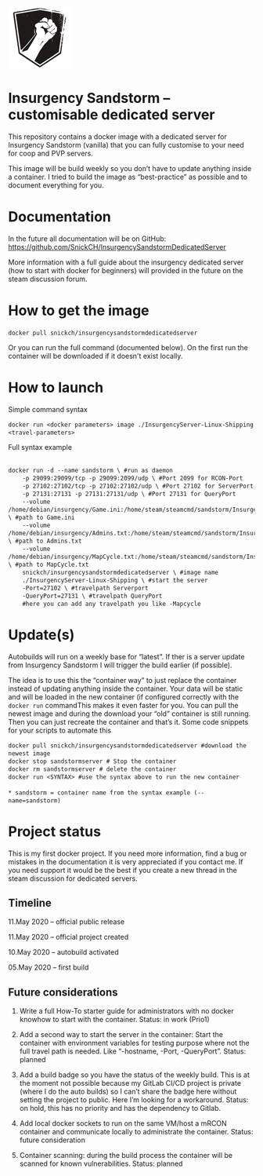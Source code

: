 ![](https://github.com/SnickCH/InsurgencySandstormDedicatedServer/blob/master/sandstorm-logo.png)
# Insurgency Sandstorm – customisable dedicated server
This repository contains a docker image with a dedicated server for Insurgency Sandstorm (vanilla) that you can fully customise to your need for coop and PVP servers. 

This image will be build weekly so you don’t have to update anything inside a container. I tried to build the image as “best-practice” as possible and to document everything for you. 


# Documentation
In the future all documentation will be on GitHub: https://github.com/SnickCH/InsurgencySandstormDedicatedServer

More information with a full guide about the insurgency dedicated server (how to start with docker for beginners) will provided in the future on the steam discussion forum.

# How to get the image
```docker pull snickch/insurgencysandstormdedicatedserver```

Or you can run the full command (documented below). On the first run the container will be downloaded if it doesn't exist locally.


# How to launch

Simple command syntax
```
docker run <docker parameters> image ./InsurgencyServer-Linux-Shipping <travel-parameters>
```

Full syntax example
```

docker run -d --name sandstorm \ #run as daemon
	-p 29099:29099/tcp -p 29099:2099/udp \ #Port 2099 for RCON-Port
	-p 27102:27102/tcp -p 27102:27102/udp \ #Port 27102 for ServerPort
	-p 27131:27131 -p 27131:27131/udp \ #Port 27131 for QueryPort
	--volume /home/debian/insurgency/Game.ini:/home/steam/steamcmd/sandstorm/Insurgency/Saved/Config/LinuxServer/Game.ini:ro \ #path to Game.ini
	--volume /home/debian/insurgency/Admins.txt:/home/steam/steamcmd/sandstorm/Insurgency/Saved/Config/LinuxServer/Admins.txt:ro \ #path to Admins.txt
	--volume  /home/debian/insurgency/MapCycle.txt:/home/steam/steamcmd/sandstorm/Insurgency/Config/LinuxServer/MapCycle.txt:ro \ #path to MapCycle.txt
	snickch/insurgencysandstormdedicatedserver \ #image name
	./InsurgencyServer-Linux-Shipping \ #start the server
	-Port=27102 \ #travelpath Serverport
	-QueryPort=27131 \ #travelpath QueryPort
	#here you can add any travelpath you like -Mapcycle
```

# Update(s)
Autobuilds will run on a weekly base for “latest”. If ther is a server update from Insurgency Sandstorm I will trigger the build earlier (if possible). 

The idea is to use this the “container way” to just replace the container instead of updating anything inside the container. Your data will be static and will be loaded in the new container (if configured correctly with the ``` docker run``` commandThis makes it even faster for you. You can pull the newest image and during the download your “old” container is still running. Then you can just recreate the container and that’s it. Some code snippets for your scripts to automate this

```
docker pull snickch/insurgencysandstormdedicatedserver #download the newest image
docker stop sandstormserver # Stop the container
docker rm sandstormserver # delete the container
docker run <SYNTAX> #use the syntax above to run the new container

* sandstorm = container name from the syntax example (--name=sandstorm)
```



# Project status

This is my first docker project. If you need more information, find a bug or mistakes in the documentation it is very appreciated if you contact me. If you need support it would be the best if you create a new thread in the steam discussion for dedicated servers.


## Timeline

11.May 2020 – official public release

11.May 2020 – official project created

10.May 2020 – autobuild activated

05.May 2020 – first build


## Future considerations
1) Write a full How-To starter guide for administrators with no docker knowhow to start with the container. Status: in work (Prio1)

2) Add a second way to start the server in the container: Start the container with environment variables for testing purpose where not the full travel path is needed. Like “-hostname, -Port, -QueryPort”. Status: planned

3) Add a build badge so you have the status of the weekly build. This is at the moment not possible because my GitLab CI/CD project is private (where I do the auto builds) so I can’t share the badge here without setting the project to public. Here I’m looking for a workaround. Status: on hold, this has no priority and has the dependency to Gitlab.

4) Add local docker sockets to run on the same VM/host a mRCON container and communicate locally to administrate the container. Status: future consideration

5) Container scanning: during the build process the container will be scanned for known vulnerabilities. Status: planned


